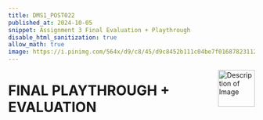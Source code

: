 ```yaml
---
title: DMS1_POST022
published_at: 2024-10-05
snippet: Assignment 3 Final Evaluation + Playthrough
disable_html_sanitization: true
allow_math: true
image: https://i.pinimg.com/564x/d9/c8/45/d9c8452b111c04be7f01687823112104.jpg
---
```


<img src="https://i.pinimg.com/originals/1f/2d/04/1f2d04072f0a32c729d6229eb39ac9d0.gif" alt="Description of Image" style="float:right; margin-left:20px; width:75px; height:auto;">

# **FINAL PLAYTHROUGH + EVALUATION**
